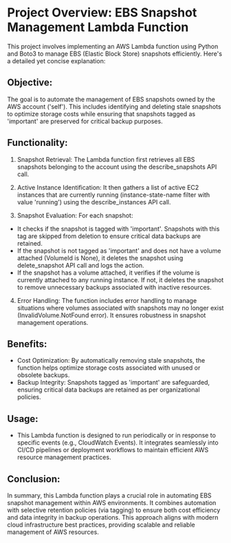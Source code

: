 # Project Overview: EBS Snapshot Management Lambda Function

This project involves implementing an AWS Lambda function using Python and Boto3 to manage EBS (Elastic Block Store) snapshots efficiently. Here's a detailed yet concise explanation:
## Objective:
The goal is to automate the management of EBS snapshots owned by the AWS account ('self'). This includes identifying and deleting stale snapshots to optimize storage costs while ensuring that snapshots tagged as 'important' are preserved for critical backup purposes.

## Functionality:

1. Snapshot Retrieval: The Lambda function first retrieves all EBS snapshots belonging to the account using the describe_snapshots API call.

2. Active Instance Identification: It then gathers a list of active EC2 instances that are currently running (instance-state-name filter with value 'running') using the describe_instances API call.

3. Snapshot Evaluation: For each snapshot:

  - It checks if the snapshot is tagged with 'important'. Snapshots with this tag are skipped from deletion to ensure critical data backups are retained.
  - If the snapshot is not tagged as 'important' and does not have a volume attached (VolumeId is None), it deletes the snapshot using delete_snapshot API call and logs the action.
  - If the snapshot has a volume attached, it verifies if the volume is currently attached to any running instance. If not, it deletes the snapshot to remove unnecessary backups associated with inactive resources.

4. Error Handling: The function includes error handling to manage situations where volumes associated with snapshots may no longer exist (InvalidVolume.NotFound error). It ensures robustness in snapshot management operations.

## Benefits:

  - Cost Optimization: By automatically removing stale snapshots, the function helps optimize storage costs associated with unused or obsolete backups.
  - Backup Integrity: Snapshots tagged as 'important' are safeguarded, ensuring critical data backups are retained as per organizational policies.

## Usage:

  - This Lambda function is designed to run periodically or in response to specific events (e.g., CloudWatch Events). It integrates seamlessly into CI/CD pipelines or deployment workflows to maintain efficient AWS resource management practices.

## Conclusion:
In summary, this Lambda function plays a crucial role in automating EBS snapshot management within AWS environments. It combines automation with selective retention policies (via tagging) to ensure both cost efficiency and data integrity in backup operations. This approach aligns with modern cloud infrastructure best practices, providing scalable and reliable management of AWS resources.
